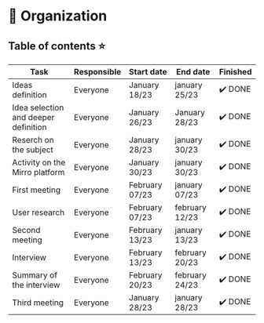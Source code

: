 # 📆 Organization

## Table of contents ⭐


| Task                                       | Responsible   | Start date           | End date                    | Finished | 
|--------------------------------------------|---------------|----------------------|-----------------------------|-----------|
| Ideas definition                           | Everyone      | January 18/23        |   january 25/23             |✔️ DONE
| Idea selection and deeper definition       | Everyone      | January 26/23        |   January 28/23             |✔️ DONE
| Reserch on the subject                     | Everyone      | January 28/23        |   january 30/23             |✔️ DONE
| Activity on the Mirro platform             | Everyone      | January 30/23        |   january 30/23             |✔️ DONE
| First meeting                              | Everyone      | February 07/23       |   january 07/23             |✔️ DONE
| User research                              | Everyone      | February 07/23       |   february 12/23            |✔️ DONE
| Second meeting                             | Everyone      | February 13/23       |   january 13/23             |✔️ DONE
| Interview                                  | Everyone      | February 13/23       |   february 20/23            |✔️ DONE
| Summary of the interview                   | Everyone      | February 20/23       |   february 24/23            |✔️ DONE
| Third meeting                              | Everyone      | January 28/23        |   january 28/23             |✔️ DONE
